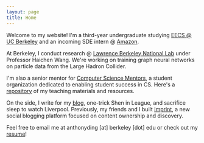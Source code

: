 ```yaml
---
layout: page
title: Home
---
```


Welcome to my website! I'm a third-year undergraduate studying [EECS @ UC Berkeley](https://eecs.berkeley.edu) and an incoming SDE intern @ [Amazon](https://amazon.com).

At Berkeley, I conduct research @ [Lawrence Berkeley National Lab](https://lbl.gov) under Professor Haichen Wang. We're working on training graph neural networks on particle data from the Large Hadron Collider.

I'm also a senior mentor for [Computer Science Mentors](https://csmentors.berkeley.edu), a student organization dedicated to enabling student success in CS. Here's a [repository](https://github.com/dinganthony/teaching) of my teaching materials and resources.

On the side, I write for my [blog](blog), one-trick Shen in League, and sacrifice sleep to watch Liverpool. Previously, my friends and I built [Imprint](https://imprint.to), a new social blogging platform focused on content ownership and discovery.

Feel free to email me at anthonyding \[at\] berkeley \[dot\] edu or check out my [resume](resume)!